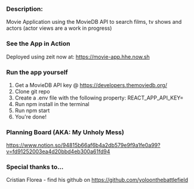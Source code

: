 ### Description:
Movie Application using the MovieDB API to search films, tv shows and actors (actor views are a work in progress)

### See the App in Action
Deployed using zeit now at: https://movie-app.hhe.now.sh

### Run the app yourself
1) Get a MovieDB API key @ https://developers.themoviedb.org/
2) Clone git repo
3) Create a .env file with the following property:
  REACT_APP_API_KEY=<INSERT API KEY IN HERE>
4) Run npm install in the terminal
5) Run npm start
6) You're done!

### Planning Board (AKA: My Unholy Mess)
https://www.notion.so/94815b66af6b4a2db579e9f9a1fe0a99?v=fd91252003ea4d20bbd4eb300a61fd94
  
### Special thanks to...
Cristian Florea - find his github on https://github.com/yoloonthebattlefield
